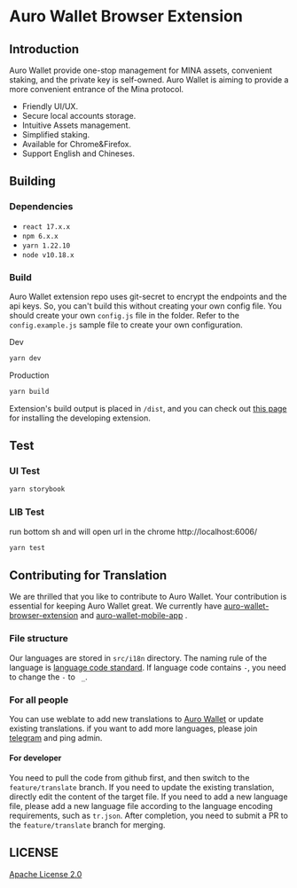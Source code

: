 # Auro Wallet Browser Extension

## Introduction

Auro Wallet provide one-stop management for MINA assets, convenient staking, and the private key is self-owned. Auro Wallet is aiming to provide a more convenient entrance of the Mina protocol.

- Friendly UI/UX.
- Secure local accounts storage.
- Intuitive Assets management.
- Simplified staking.
- Available for Chrome&Firefox.
- Support English and Chineses.

<!-- ## Architecture
[![Architecture Diagram](./docs/auro-extension-wallet.png)][1] -->

## Building

### Dependencies

- `react 17.x.x` 
- `npm 6.x.x` 
- `yarn 1.22.10`
- `node v10.18.x` 

### Build
Auro Wallet extension repo uses git-secret to encrypt the endpoints and the api keys. So, you can't build this without creating your own config file. You should create your own `config.js` file in the folder. Refer to the `config.example.js` sample file to create your own configuration.

Dev
```sh
yarn dev
```

Production
```sh
yarn build
``` 

Extension's build output is placed in `/dist`, and you can check out [this page](https://developer.chrome.com/extensions/getstarted) for installing the developing extension.  

## Test

### UI Test

```sh
yarn storybook
``` 
### LIB Test

run bottom sh and will open url in the chrome http://localhost:6006/

```sh
yarn test
``` 

## Contributing for Translation
We are thrilled that you like to contribute to Auro Wallet. Your contribution is essential for keeping Auro Wallet great. We currently have [auro-wallet-browser-extension](https://github.com/aurowallet/auro-wallet-browser-extension) and [auro-wallet-mobile-app](https://github.com/aurowallet/auro-wallet-mobile-app) .

### File structure
Our languages are stored in `src/i18n` directory. The naming rule of the language is [language code standard](https://developers.google.com/admin-sdk/directory/v1/languages). If language code contains `-`, you need to change the `-` to ` _`.

### For all people
You can use weblate to add new translations to [Auro Wallet](https://hosted.weblate.org/projects/aurowallet) or update existing translations. if you want to add more languages, please join [telegram](https://t.me/aurowallet) and ping admin.

#### For developer
You need to pull the code from github first, and then switch to the `feature/translate` branch. If you need to update the existing translation, directly edit the content of the target file. If you need to add a new language file, please add a new language file according to the language encoding requirements, such as `tr.json`. After completion, you need to submit a PR to the `feature/translate` branch for merging.

## LICENSE

[Apache License 2.0](LICENSE)

[1]:https://www.nomnoml.com/#view/%5B<actor>user%5D%0A%0A%5BAuro-ui%7C%0A%20%20%20%5Btools%7C%0A%20%20%20%20%20react%0A%20%20%20%20%20redux%0A%20%20%20%20%20thunk%0A%20%20%20%5D%0A%20%20%20%5Bcomponents%7C%0A%20%20%20%20%20app%0A%20%20%20%20%20account-info%0A%20%20%20%20%20accounts-manage%0A%20%20%20%20%20send-page%0A%20%20%20%20%20stake-page%0A%20%20%20%20%20setting-page%0A%20%20%20%20%20locked-page%0A%20%20%20%20%20...%0A%20%20%20%5D%0A%20%20%20%5Breducers%7C%0A%20%20%20%20%20app%0A%20%20%20%20%20account%0A%20%20%20%20%20entry-route%0A%20%20%20%20%20cache%0A%20%20%20%20%20...%0A%20%20%20%5D%0A%20%20%20%5Bactions%7C%0A%20%20%20%20%20update-account%0A%20%20%20%20%20update-route%0A%20%20%20%20%20...%0A%20%20%20%5D%0A%20%20%20%5Bcomponents%5D%3A->%5Bactions%5D%0A%20%20%20%5Bactions%5D%3A->%5Breducers%5D%0A%20%20%20%5Breducers%5D%3A->%5Bcomponents%5D%0A%5D%0A%5Buser%5D<->%5BAuro-ui%5D%0A%0A%0A%5BAuro-background%7C%0A%20%20%0A%20%20%5Bid%20store%5D%0A%20%20%0A%20%20%5Bconfig%20manager%7C%0A%20%20%20%20%5Bservice-data%20config%5D%0A%20%20%20%20%5Bencrypted%20keys%5D%0A%20%20%20%20%5Baccount%20list%5D%0A%20%20%5D%0A%20%20%0A%20%20%5Bid%20store%5D<->%5Bconfig%20manager%5D%0A%5D%0A%0A%5Bservice-data%20%7C%0A%20%20%5Bmina-graphql%20%7C%0A%20%20%20%20balance%0A%20%20%20%20send-tx%0A%20%20%20%20pending-tx%0A%20%20%20%20tx-status%0A%20%20%20%20stake-info%0A%20%20%20%20block-info%0A%20%20%5D%0A%20%20%5Bmina-indexer%20%7C%0A%20%20%20%20validator-Detail%0A%20%20%20%20validator-list%0A%20%20%20%20fee-recommend%0A%20%20%20%20about-info%0A%20%20%20%20result-tx%0A%20%20%5D%0A%5D%0A%0A%5BAuro-background%5D<->%5BAuro-ui%5D%0A%5BAuro-background%5D<->%5Bservice-data%5D%0A
